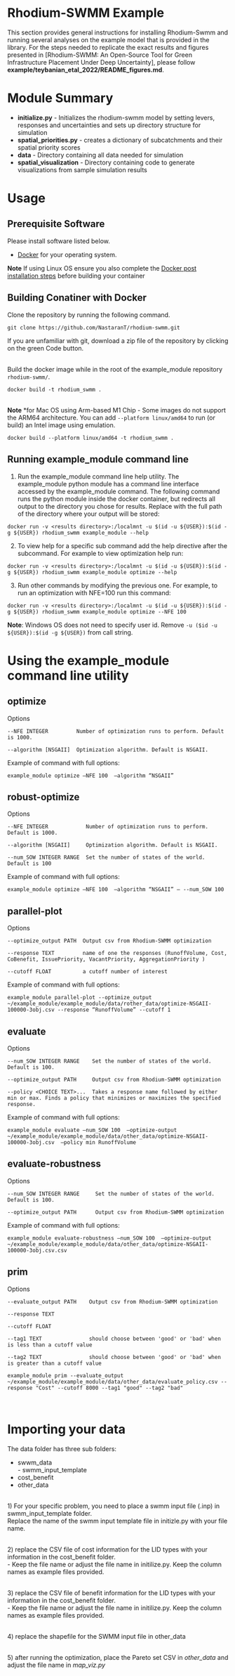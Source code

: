 

# Rhodium-SWMM Example

This section provides general instructions for installing Rhodium-Swmm and running several analyses on the example model that is provided in the library.  For the steps needed to replicate the exact results and figures presented in [Rhodium-SWMM: An Open-Source Tool for Green Infrastructure Placement Under Deep Uncertainty], please follow **example/teybanian_etal_2022/README_figures.md**.


# Module Summary

* **initialize&#46;py** - Initializes the rhodium-swmm model by setting levers, responses and uncertainties and sets up directory structure for simulation
* **spatial_priorities.py** - creates a dictionary of subcatchments and their spatial priority scores 
* **data** - Directory containing all data needed for simulation
* **spatial_visualization** - Directory containing code to generate visualizations from sample simulation results

# Usage


## Prerequisite Software

Please install software listed below.

* [Docker](https://docs.docker.com/engine/install/) for your operating system.

**Note** 
If using Linux OS ensure you also complete the [Docker post installation steps](https://docs.docker.com/engine/install/linux-postinstall/) before building your container


## Building Conatiner with Docker

Clone the repository by running the following command. 

    git clone https://github.com/NastaranT/rhodium-swmm.git

If you are unfamiliar with git, download a zip file of the repository by clicking on the green Code button.


<br> Build the docker image while in the root of the example_module repository `rhodium-swmm/`.
       
    docker build -t rhodium_swmm . 


<br>**Note** 
*for Mac OS using Arm-based M1 Chip - Some images do not support the ARM64 architecture. You can add `--platform linux/amd64` to run (or build) an Intel image using emulation.

    docker build --platform linux/amd64 -t rhodium_swmm .

## Running example_module command line
1. Run the example_module command line help utility.  The example_module python module has a command line interface accessed by the example_module command. The following command runs the python module inside the docker container, but redirects all output to the directory you chose for results. Replace <results directory> with the full path of the directory where your output will be stored:
```	 
docker run -v <results directory>:/localmnt -u $(id -u ${USER}):$(id -g ${USER}) rhodium_swmm example_module --help
```
2. To view help for a specific sub command add the help directive after the subcommand.  For example to view optimization help run:
```
docker run -v <results directory>:/localmnt -u $(id -u ${USER}):$(id -g ${USER}) rhodium_swmm example_module optimize --help
```
3. Run other commands by modifying the previous one.  For example, to run an optimization with NFE=100 run this command:
```
docker run -v <results directory>:/localmnt -u $(id -u ${USER}):$(id -g ${USER}) rhodium_swmm example_module optimize --NFE 100
```
**Note**: Windows OS does not need to specify user id. Remove `-u ($id -u ${USER}):$(id -g ${USER})` from call string.

# Using the example_module command line utility

## optimize

Options

```
--NFE INTEGER         Number of optimization runs to perform. Default is 1000.

--algorithm [NSGAII]  Optimization algorithm. Default is NSGAII.
```

Example of command with full options: 

`example_module optimize –NFE 100  –algorithm “NSGAII”`

## robust-optimize

Options

```
--NFE INTEGER            Number of optimization runs to perform. Default is 1000.

--algorithm [NSGAII]     Optimization algorithm. Default is NSGAII.

--num_SOW INTEGER RANGE  Set the number of states of the world. Default is 100
```

Example of command with full options: 

`example_module optimize –NFE 100  –algorithm “NSGAII” – --num_SOW 100`

## parallel-plot

Options

```
--optimize_output PATH  Output csv from Rhodium-SWMM optimization

--response TEXT         name of one the responses (RunoffVolume, Cost, CoBenefit, IssuePriority, VacantPriority, AggregationPriority )

--cutoff FLOAT          a cutoff number of interest
```

Example of command with full options:

`example_module parallel-plot --optimize_output ~/example_module/example_module/data/rother_data/optimize-NSGAII-100000-3obj.csv --response “RunoffVolume” --cutoff 1`


## evaluate

Options

```
--num_SOW INTEGER RANGE    Set the number of states of the world. Default is 100.

--optimize_output PATH     Output csv from Rhodium-SWMM optimization

--policy <CHOICE TEXT>...  Takes a response name followed by either min or max. Finds a policy that minimizes or maximizes the specified response.
```

Example of command with full options: 

`example_module evaluate –num_SOW 100  –optimize-output ~/example_module/example_module/data/other_data/optimize-NSGAII-100000-3obj.csv  –policy min RunoffVolume`

## evaluate-robustness

Options

```
--num_SOW INTEGER RANGE     Set the number of states of the world. Default is 100.

--optimize_output PATH      Output csv from Rhodium-SWMM optimization
```

Example of command with full options: 

`example_module evaluate-robustness –num_SOW 100  –optimize-output ~/example_module/example_module/data/other_data/optimize-NSGAII-100000-3obj.csv.csv`


## prim

Options

```
--evaluate_output PATH    Output csv from Rhodium-SWMM optimization

--response TEXT

--cutoff FLOAT

--tag1 TEXT               should choose between 'good' or 'bad' when is less than a cutoff value

--tag2 TEXT               should choose between 'good' or 'bad' when is greater than a cutoff value
```

`example_module prim --evaluate_output ~/example_module/example_module/data/other_data/evaluate_policy.csv --response "Cost" --cutoff 8000 --tag1 "good" --tag2 "bad"`

<br>

# Importing your data 

The data folder has three sub folders:

* swwm_data
<br> - swmm_input_template
* cost_benefit
* other_data



<br> 1) For your specific problem, you need to place a swmm input file (.inp) in swmm_input_template folder. 
<br> Replace the name of the swmm input template file in initizle.py with your file name. 

<br> 2) replace the CSV file of cost information for the LID types with your information in the cost_benefit folder.
<br> - Keep the file name or adjust the file name in initilize.py. Keep the column names as example files provided.

<br> 3) replace the CSV file of benefit information for the LID types with your information in the cost_benefit folder. 
<br> - Keep the file name or adjust the file name in initilize.py. Keep the column names as example files provided.

<br> 4) replace the shapefile for the SWMM input file in other_data

<br> 5) after running the optimization, place the Pareto set CSV in *other_data* and adjust the file name in *map_viz.py*


<br>
